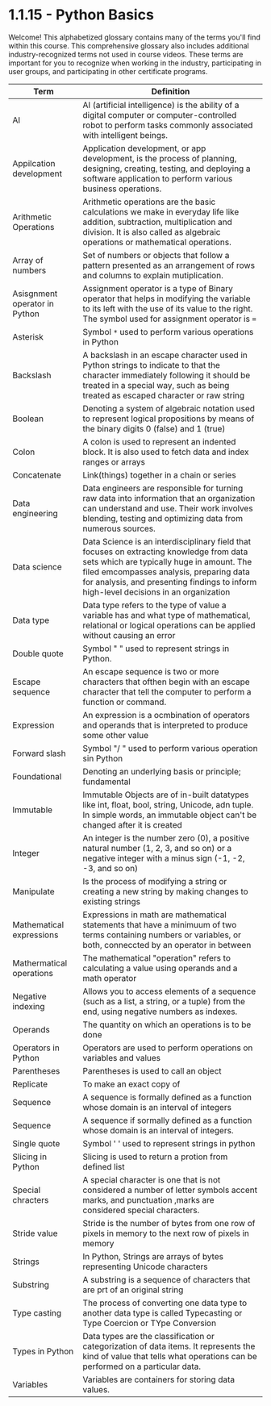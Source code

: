 # 1.1.15 - Python Basics

Welcome! This alphabetized glossary contains many of the terms you'll find within this course. This comprehensive glossary also includes additional industry-recognized terms not used in course videos. These terms are important for you to recognize when working in the industry, participating in user groups, and participating in other certificate programs.

|Term | Definition|
|---|---|
|AI | AI (artificial intelligence) is the ability of a digital computer or computer-controlled robot to perform tasks commonly associated with intelligent beings.|
|Appilcation development| Application development, or app development, is the process of planning, designing, creating, testing, and deploying a software application to perform various business operations.|
|Arithmetic Operations| Arithmetic operations are the basic calculations we make in everyday life like addition, subtraction, multiplication and division. It is also called as algebraic operations or mathematical operations. |
|Array of numbers| Set of numbers or objects that follow a pattern presented as an arrangement of rows and columns to explain mutiplication.|
|Asisgnment operator in Python| Assignment operator is a type of Binary operator that helps in modifying the variable to its left with the use of its value to the right. The symbol used for assignment operator is `=`|
|Asterisk| Symbol `*` used to perform various operations in Python|
|Backslash| A backslash in an escape character used in Python strings to indicate to that the character immediately following it should be treated in a special way, such as being treated as escaped character or raw string|
|Boolean| Denoting a system of algebraic notation used to represent logical propositions by means of the binary digits 0 (false) and 1 (true)|
|Colon| A colon is used to represent an indented block. It is also used to fetch data and index ranges or arrays|
|Concatenate| Link(things) together in a chain or series|
|Data engineering| Data engineers are responsible for turning raw data into information that an organization can understand and use. Their work involves  blending, testing and optimizing data from numerous sources.|
|Data science| Data Science is an interdisciplinary field that focuses on extracting knowledge from data sets which are typically huge in amount. The filed emcompasses analysis, preparing data for analysis, and presenting findings to inform high-level decisions in an organization|
|Data type| Data type refers to the type of value a variable has and what type of mathematical, relational or logical operations can be applied without causing an error|
|Double quote| Symbol " " used to represent strings in Python.
|Escape sequence| An escape sequence is two or more characters that ofthen begin with an escape character that tell the computer to perform a function or command.|
|Expression| An expression is a ocmbination of operators and operands that is interpreted to produce some other value|
|Forward slash| Symbol "/ " used to perform various operation sin Python|
|Foundational| Denoting an underlying basis or principle; fundamental|
|Immutable| Immutable Objects are of in-built datatypes like int, float, bool, string, Unicode, adn tuple. In simple words, an immutable object can't be changed after it is created|
|Integer| An integer is the number zero (0), a positive natural number (1, 2, 3, and so on) or a negative integer with a minus sign (-1, -2, -3, and so on)|
 |Manipulate| Is the process of modifying a string or creating a new string by making changes to existing strings|
|Mathematical expressions| Expressions in math are mathematical statements that have a minimuum of two terms containing numbers or variables, or both, conneccted by an operator in between|
|Mathermatical operations| The mathematical "operation" refers to calculating a value using operands and a math operator|
|Negative indexing| Allows you to access elements of a sequence (such as a list, a string, or a tuple) from the end, using negative numbers as indexes.|
|Operands| The quantity on which an operations is to be done|
| Operators in Python| Operators are used to perform operations on variables and values|
| Parentheses| Parentheses is used  to call an object|
| Replicate| To make an exact copy of|
|Sequence| A sequence is formally defined as a function whose domain is an interval of integers|
|Sequence| A sequence if sormally defined as a function whose domain is an interval of integers.|
|Single quote| Symbol ' ' used to represent strings in python|
|Slicing in Python| Slicing is used to return a protion from defined list|
|Special chracters| A special character is one that is not considered a number of letter symbols accent marks, and punctuation ,marks are considered special characters.|
|Stride value| Stride is the number of bytes from one row of pixels in memory to the next row of pixels in memory|
|Strings | In Python, Strings are arrays of bytes representing Unicode characters|
|Substring| A substring is a sequence of characters that are prt of an original string|
|Type casting| The process of converting one data type to another data type is called Typecasting or Type Coercion or TYpe Conversion|
|Types in Python| Data types are the classification or categorization of data items. It represents the kind of value that tells what operations can be performed on a particular data.|
|Variables| Variables are containers for storing data values.|

